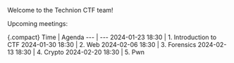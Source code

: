 Welcome to the Technion CTF team!

Upcoming meetings:

{.compact}
Time   | Agenda
---    | ---
2024-01-23 18:30 | 1. Introduction to CTF
2024-01-30 18:30 | 2. Web
2024-02-06 18:30 | 3. Forensics
2024-02-13 18:30 | 4. Crypto
2024-02-20 18:30 | 5. Pwn